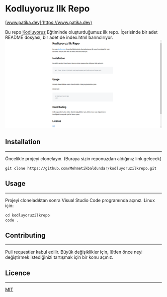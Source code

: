 # Kodluyoruz Ilk Repo
[www.patika.dev](https://www.patika.dev)

Bu repo [Kodluyoruz](https://www.kodluyoruz.org/) Eğtiminde oluşturduğumuz ilk repo. İçerisinde bir adet README dosyası, bir adet de index.html barındırıyor.
![Proje Gorsel](https://raw.githubusercontent.com/Kodluyoruz/taskforce/main/git/odev1/figures/markdown.png)
## Installation
---
Öncelikle projeyi clonelayın. (Buraya sizin reponuzdan aldığınız link gelecek)
```
git clone https://github.com/Mehmetikbaldundar/kodluyoruzilkrepo.git
```
## Usage
---
Projeyi cloneladıktan sonra Visual Studio Code programında açınız.
Linux için:
```
cd kodluyoruzilkrepo
code .
```
## Contributing
---
Pull requestler kabul edilir. Büyük değişiklikler için, lütfen önce neyi değiştirmek istediğinizi tartışmak için bir konu açınız.
## Licence
----
[MIT](https://choosealicense.com/licenses/mit/)